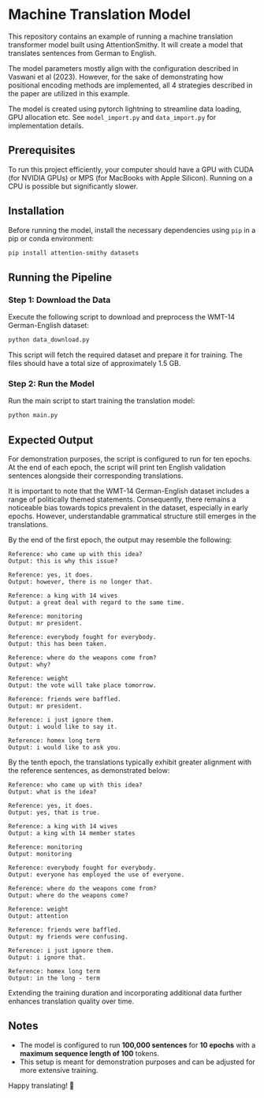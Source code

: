 # Machine Translation Model

This repository contains an example of running a machine translation transformer model built using AttentionSmithy. It will create a model that translates sentences from German to English.

The model parameters mostly align with the configuration described in Vaswani et al (2023). However, for the sake of demonstrating how positional encoding methods are implemented, all 4 strategies described in the paper are utilized in this example.

The model is created using pytorch lightning to streamline data loading, GPU allocation etc. See `model_import.py` and `data_import.py` for implementation details.

## Prerequisites

To run this project efficiently, your computer should have a GPU with CUDA (for NVIDIA GPUs) or MPS (for MacBooks with Apple Silicon). Running on a CPU is possible but significantly slower.

## Installation

Before running the model, install the necessary dependencies using `pip` in a pip or conda environment:

```sh
pip install attention-smithy datasets
```

## Running the Pipeline

### Step 1: Download the Data

Execute the following script to download and preprocess the WMT-14 German-English dataset:

```sh
python data_download.py
```

This script will fetch the required dataset and prepare it for training. The files should have a total size of approximately 1.5 GB.

### Step 2: Run the Model

Run the main script to start training the translation model:

```sh
python main.py
```

## Expected Output

For demonstration purposes, the script is configured to run for ten epochs. At the end of each epoch, the script will print ten English validation sentences alongside their corresponding translations.

It is important to note that the WMT-14 German-English dataset includes a range of politically themed statements. Consequently, there remains a noticeable bias towards topics prevalent in the dataset, especially in early epochs. However, understandable grammatical structure still emerges in the translations.

By the end of the first epoch, the output may resemble the following:

```text
Reference: who came up with this idea?                                                                                                                                                                                
Output: this is why this issue?

Reference: yes, it does.
Output: however, there is no longer that.

Reference: a king with 14 wives
Output: a great deal with regard to the same time.

Reference: monitoring
Output: mr president.

Reference: everybody fought for everybody.
Output: this has been taken.

Reference: where do the weapons come from?
Output: why?

Reference: weight
Output: the vote will take place tomorrow.

Reference: friends were baffled.
Output: mr president.

Reference: i just ignore them.
Output: i would like to say it.

Reference: homex long term
Output: i would like to ask you.
```

By the tenth epoch, the translations typically exhibit greater alignment with the reference sentences, as demonstrated below:

```text
Reference: who came up with this idea?                                                                                                                                                                                
Output: what is the idea?

Reference: yes, it does.
Output: yes, that is true.

Reference: a king with 14 wives
Output: a king with 14 member states

Reference: monitoring
Output: monitoring

Reference: everybody fought for everybody.
Output: everyone has employed the use of everyone.

Reference: where do the weapons come from?
Output: where do the weapons come?

Reference: weight
Output: attention

Reference: friends were baffled.
Output: my friends were confusing.

Reference: i just ignore them.
Output: i ignore that.

Reference: homex long term
Output: in the long - term
```

Extending the training duration and incorporating additional data further enhances translation quality over time.

## Notes

- The model is configured to run **100,000 sentences** for **10 epochs** with a **maximum sequence length of 100** tokens.
- This setup is meant for demonstration purposes and can be adjusted for more extensive training.

Happy translating! 🚀

